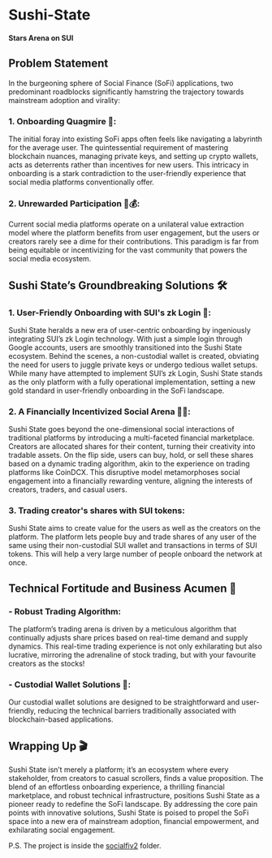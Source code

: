 # Sushi-State
#### Stars Arena on SUI

## Problem Statement

In the burgeoning sphere of Social Finance (SoFi) applications, two predominant roadblocks significantly hamstring the trajectory towards mainstream adoption and virality:

### 1. Onboarding Quagmire 🚧:
The initial foray into existing SoFi apps often feels like navigating a labyrinth for the average user. The quintessential requirement of mastering blockchain nuances, managing private keys, and setting up crypto wallets, acts as deterrents rather than incentives for new users. This intricacy in onboarding is a stark contradiction to the user-friendly experience that social media platforms conventionally offer.

### 2. Unrewarded Participation 🚫💰:
Current social media platforms operate on a unilateral value extraction model where the platform benefits from user engagement, but the users or creators rarely see a dime for their contributions. This paradigm is far from being equitable or incentivizing for the vast community that powers the social media ecosystem.

## Sushi State’s Groundbreaking Solutions 🛠️
### 1. User-Friendly Onboarding with SUI's zk Login 🎈:
Sushi State heralds a new era of user-centric onboarding by ingeniously integrating SUI’s zk Login technology. With just a simple login through Google accounts, users are smoothly transitioned into the Sushi State ecosystem. Behind the scenes, a non-custodial wallet is created, obviating the need for users to juggle private keys or undergo tedious wallet setups. While many have attempted to implement SUI’s zk Login, Sushi State stands as the only platform with a fully operational implementation, setting a new gold standard in user-friendly onboarding in the SoFi landscape.

### 2. A Financially Incentivized Social Arena 🎉💸:
Sushi State goes beyond the one-dimensional social interactions of traditional platforms by introducing a multi-faceted financial marketplace. Creators are allocated shares for their content, turning their creativity into tradable assets. On the flip side, users can buy, hold, or sell these shares based on a dynamic trading algorithm, akin to the experience on trading platforms like CoinDCX. This disruptive model metamorphoses social engagement into a financially rewarding venture, aligning the interests of creators, traders, and casual users.

### 3. Trading creator's shares with SUI tokens:
Sushi State aims to create value for the users as well as the creators on the platform. The platform lets people buy and trade shares of any user of the same using their non-custodial SUI wallet and transactions in terms of SUI tokens. This will help a very large number of people onboard the network at once.

## Technical Fortitude and Business Acumen 🎯
### - Robust Trading Algorithm:
The platform’s trading arena is driven by a meticulous algorithm that continually adjusts share prices based on real-time demand and supply dynamics. This real-time trading experience is not only exhilarating but also lucrative, mirroring the adrenaline of stock trading, but with your favourite creators as the stocks!

### - Custodial Wallet Solutions 🎁:
Our custodial wallet solutions are designed to be straightforward and user-friendly, reducing the technical barriers traditionally associated with blockchain-based applications.

## Wrapping Up 🎬
Sushi State isn’t merely a platform; it’s an ecosystem where every stakeholder, from creators to casual scrollers, finds a value proposition. The blend of an effortless onboarding experience, a thrilling financial marketplace, and robust technical infrastructure, positions Sushi State as a pioneer ready to redefine the SoFi landscape. By addressing the core pain points with innovative solutions, Sushi State is poised to propel the SoFi space into a new era of mainstream adoption, financial empowerment, and exhilarating social engagement.

P.S. The project is inside the [socialfiv2](/socialfiv2/) folder.
